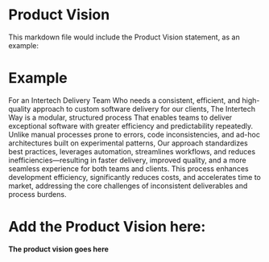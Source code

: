 # Product Vision

This markdown file would include the Product Vision statement, as an example:

# Example

For an Intertech Delivery Team 
Who needs a consistent, efficient, and high-quality approach to custom software delivery for our clients, 
The Intertech Way is a modular, structured process 
That enables teams to deliver exceptional software with greater efficiency and predictability repeatedly. 
Unlike manual processes prone to errors, code inconsistencies, and ad-hoc architectures built on experimental patterns, 
Our approach standardizes best practices, leverages automation, streamlines workflows, and reduces inefficiencies—resulting in faster delivery, improved quality, and a more seamless experience for both teams and clients. 
This process enhances development efficiency, significantly reduces costs, and accelerates time to market, addressing the core challenges of inconsistent deliverables and process burdens. 


# Add the Product Vision here:
**The product vision goes here**
